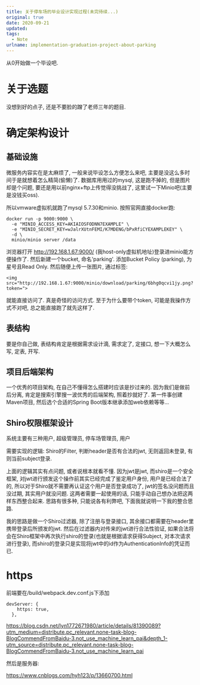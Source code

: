 ```yaml
---
title: 关于停车场的毕业设计实现过程(未完待续...)
original: true
date: 2020-09-21
updated: 
tags: 
  - Note
urlname: implementation-graduation-project-about-parking
---
```

从0开始做一个毕设吧. 
<!--more-->
# 关于选题

没想到好的点子, 还是不要脸的蹭了老师三年的题目. 

# 确定架构设计

## 基础设施

微服务内容实在是太麻烦了, 一般来说毕设怎么方便怎么来吧, 主要是没这么多时间于是就想着怎么精简(偷懒)了. 
数据库用用过的mysql, 这是跑不掉的, 但是图片却是个问题, 要还是用以前nginx+ftp上传觉得没挑战了, 这里试一下Minio吧(主要是没钱买oss). 

所以vmware虚拟机就跑了mysql 5.7.30和minio. 按照官网直接docker跑: 
~~~
docker run -p 9000:9000 \
  -e "MINIO_ACCESS_KEY=AKIAIOSFODNN7EXAMPLE" \
  -e "MINIO_SECRET_KEY=wJalrXUtnFEMI/K7MDENG/bPxRfiCYEXAMPLEKEY" \
  -d \
  minio/minio server /data
~~~
浏览器打开 http://192.168.1.67:9000/ (我host-only虚拟机地址)登录进minio能方便操作了. 然后新建一个bucket, 命名'parking'. 添加Bucket Policy (parking), 为星号且Read Only. 然后随便上传一张图片, 通过标签: 
~~~
<img src="http://192.168.1.67:9000/minio/download/parking/6bhg0qcvi1jy.png?token=">
~~~
就能直接访问了. 真是奇怪的访问方式. 至于为什么要带个token, 可能是我操作方式不对吧, 总之能直接跑了就先这样了. 

## 表结构

要是你自己做, 表结构肯定是根据需求设计滴, 需求定了, 定接口, 想一下大概怎么写, 定表, 开写. 

## 项目后端架构

一个优秀的项目架构, 在自己不懂得怎么搭建时应该是抄过来的. 因为我们是做前后分离, 肯定是搜索引擎搜一波优秀的后端架构, 照着抄就好了. 第一件事创建Maven项目, 然后选个合适的Spring Boot版本继承添加web依赖等等...

## Shiro权限框架设计

系统主要有三种用户, 超级管理员, 停车场管理员, 用户

需要实现的逻辑: 
Shiro的Filter, 判断header是否有合法的jwt, 无则返回未登录, 有则当前subject登录. 

上面的逻辑其实有点问题, 或者说根本就看不懂. 因为jwt是jwt, 而shiro是一个安全框架, 对jwt进行颁发这个操作前其实已经完成了鉴定用户身份, 用户是已经合法了的, 所以对于Shiro就不需要再认证这个用户是否登录成功了, jwt的签名没问题而且没过期, 其实用户就没问题. 这两者需要一起使用的话, 只能手动自己想办法把这两样东西整合起来. 思路有很多种, 只能说各有利弊吧, 下面我就说明一下我的整合思路. 

我的思路是做一个Shiro过滤器, 除了注册与登录接口, 其余接口都需要在header里携带登录后所颁发的jwt. 然后在过滤器内对传来的jwt进行合法性验证, 如果合法将会在Shiro框架中再次执行shiro的登录(也就是根据请求获得Subject, 对本次请求进行登录), 而shiro的登录只是实现将jwt中的id作为AuthenticationInfo的凭证而已. 


# https

前端要在/build/webpack.dev.conf.js下添加
```
devServer: {
    https: true,
  },
```
https://blog.csdn.net/lyn1772671980/article/details/81390089?utm_medium=distribute.pc_relevant.none-task-blog-BlogCommendFromBaidu-3.not_use_machine_learn_pai&depth_1-utm_source=distribute.pc_relevant.none-task-blog-BlogCommendFromBaidu-3.not_use_machine_learn_pai

然后是服务器: 

https://www.cnblogs.com/hyh123/p/13660700.html